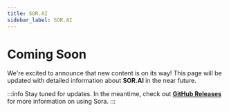 ```yaml
---
title: SOR.AI
sidebar_label: SOR.AI
---
```


# Coming Soon

We're excited to announce that new content is on its way! This page will be updated with detailed information about **SOR.AI** in the near future.

:::info
Stay tuned for updates. In the meantime, check out **[GitHub Releases](https://github.com/tolgayayci/sora/releases/tag/v0.2.0)** for more information on using Sora.
:::